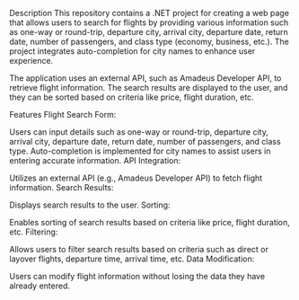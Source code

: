 Description
This repository contains a .NET project for creating a web page that allows users to search for flights by providing various information such as one-way or round-trip, departure city, arrival city, departure date, return date, number of passengers, and class type (economy, business, etc.). The project integrates auto-completion for city names to enhance user experience.

The application uses an external API, such as Amadeus Developer API, to retrieve flight information. The search results are displayed to the user, and they can be sorted based on criteria like price, flight duration, etc.

Features
Flight Search Form:

Users can input details such as one-way or round-trip, departure city, arrival city, departure date, return date, number of passengers, and class type.
Auto-completion is implemented for city names to assist users in entering accurate information.
API Integration:

Utilizes an external API (e.g., Amadeus Developer API) to fetch flight information.
Search Results:

Displays search results to the user.
Sorting:

Enables sorting of search results based on criteria like price, flight duration, etc.
Filtering:

Allows users to filter search results based on criteria such as direct or layover flights, departure time, arrival time, etc.
Data Modification:

Users can modify flight information without losing the data they have already entered.
